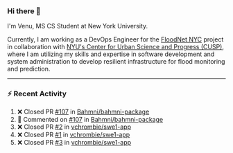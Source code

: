 ### Hi there 👋

I'm Venu, MS CS Student at New York University.

Currently, I am working as a DevOps Engineer for the [FloodNet NYC](https://www.floodnet.nyc/) project in collaboration with [NYU's Center for Urban Science and Progress (CUSP)](https://cusp.nyu.edu/), where I am utilizing my skills and expertise in software development and system administration to develop resilient infrastructure for flood monitoring and prediction.

---

### :zap: Recent Activity

<!--RECENT_ACTIVITY:start-->
1. ❌ Closed PR [#107](https://github.com/Bahmni/bahmni-package/pull/107) in [Bahmni/bahmni-package](https://github.com/Bahmni/bahmni-package)
2. 💬 Commented on [#107](https://github.com/Bahmni/bahmni-package/pull/107#issuecomment-1599383388) in [Bahmni/bahmni-package](https://github.com/Bahmni/bahmni-package)
3. ❌ Closed PR [#2](https://github.com/vchrombie/swe1-app/pull/2) in [vchrombie/swe1-app](https://github.com/vchrombie/swe1-app)
4. ❌ Closed PR [#1](https://github.com/vchrombie/swe1-app/pull/1) in [vchrombie/swe1-app](https://github.com/vchrombie/swe1-app)
5. ❌ Closed PR [#3](https://github.com/vchrombie/swe1-app/pull/3) in [vchrombie/swe1-app](https://github.com/vchrombie/swe1-app)
<!--RECENT_ACTIVITY:end-->

<!--
**vchrombie/vchrombie** is a ✨ _special_ ✨ repository because its `README.md` (this file) appears on your GitHub profile.

Here are some ideas to get you started:

- 🔭 I’m currently working on ...
- 🌱 I’m currently learning ...
- 👯 I’m looking to collaborate on ...
- 🤔 I’m looking for help with ...
- 💬 Ask me about ...
- 📫 How to reach me: ...
- 😄 Pronouns: ...
- ⚡ Fun fact: ...
-->
